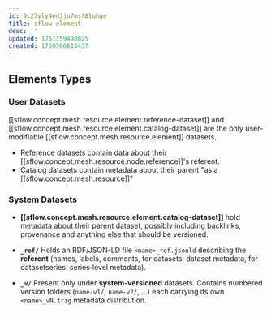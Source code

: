 ```yaml
---
id: 9c27yly4ed3ju7msf8luhge
title: sflow element
desc: ''
updated: 1751159498825
created: 1750706813437
---
```


## Elements Types

### User Datasets

[[sflow.concept.mesh.resource.element.reference-dataset]] and [[sflow.concept.mesh.resource.element.catalog-dataset]] are the only user-modifiable [[sflow.concept.mesh.resource.element]] datasets. 
  - Reference datasets contain data about their [[sflow.concept.mesh.resource.node.reference]]'s referent.
  - Catalog datasets contain metadata about their parent "as a [[sflow.concept.mesh.resource]]"

### System Datasets

- **[[sflow.concept.mesh.resource.element.catalog-dataset]]** hold metadata about their parent dataset, possibly including backlinks, provenance and anything else that should be versioned.

- **`_ref/`** Holds an RDF/JSON-LD file `<name>_ref.jsonld` describing the
  **referent** (names, labels, comments, for datasets: dataset metadata, for
  datasetseries: series‐level metadata).

- **`_v/`** Present only under **system‐versioned** datasets. Contains numbered
  version folders (`name-v1/`, `name-v2/`, …) each carrying its own
  `<name>_vN.trig` metadata distribution.

